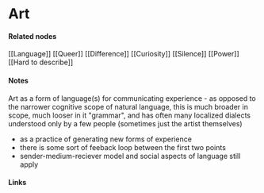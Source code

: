 ---
---

# Art



#### Related nodes

[[Language]]
[[Queer]]
[[Difference]]
[[Curiosity]]
[[Silence]]
[[Power]]
[[Hard to describe]]



#### Notes

Art as a form of language(s) for communicating experience
	- as opposed to the narrower cognitive scope of natural language, this is much broader in scope, much looser in it "grammar", and has often many localized dialects understood only by a few people (sometimes just the artist themselves) 
- as a practice of generating new forms of experience
- there is some sort of feeback loop between the first two points
- sender-medium-reciever model and social aspects of language still apply 

#### Links